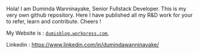 Hola! I am Duminda Wanninayake, Senior Fullstack Developer. This is my very own github repository. Here I have published all my R&D work for your to refer, learn and contribute. Cheers !

My Website is : [`dumisblog.workpress.com`](https://dumisblog.wordpress.com/author/dumisblog/), 

Linkedin : https://www.linkedin.com/in/dumindawanninayake/
